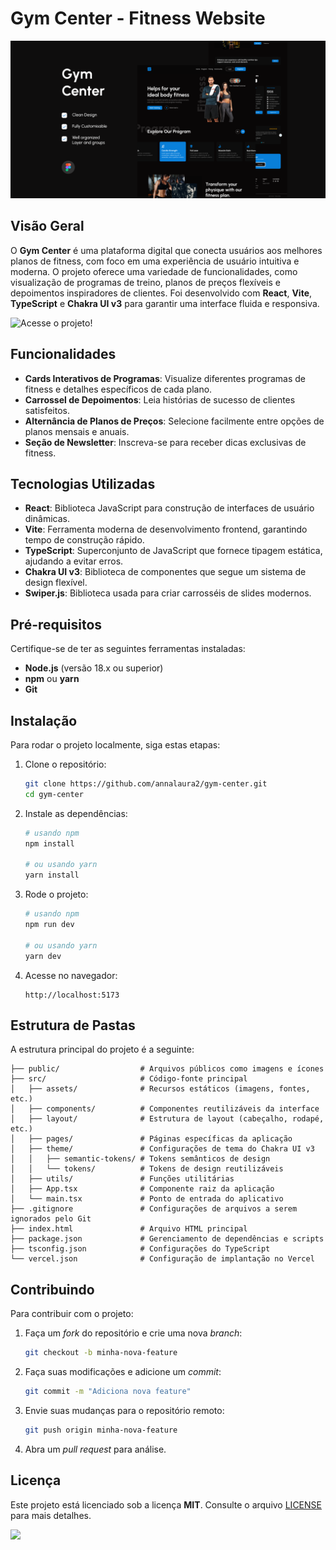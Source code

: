 # Gym Center - Fitness Website

<p align="center">
    <img src="./public/banner.png" alt="Banner do Gym Center" />
</p>

## Visão Geral

O **Gym Center** é uma plataforma digital que conecta usuários aos melhores planos de fitness, com foco em uma experiência de usuário intuitiva e moderna. O projeto oferece uma variedade de funcionalidades, como visualização de programas de treino, planos de preços flexíveis e depoimentos inspiradores de clientes. Foi desenvolvido com **React**, **Vite**, **TypeScript** e **Chakra UI v3** para garantir uma interface fluida e responsiva.

![Acesse o projeto!](https://gym-center-mocha.vercel.app/)


## Funcionalidades

- **Cards Interativos de Programas**: Visualize diferentes programas de fitness e detalhes específicos de cada plano.
- **Carrossel de Depoimentos**: Leia histórias de sucesso de clientes satisfeitos.
- **Alternância de Planos de Preços**: Selecione facilmente entre opções de planos mensais e anuais.
- **Seção de Newsletter**: Inscreva-se para receber dicas exclusivas de fitness.

## Tecnologias Utilizadas

- **React**: Biblioteca JavaScript para construção de interfaces de usuário dinâmicas.
- **Vite**: Ferramenta moderna de desenvolvimento frontend, garantindo tempo de construção rápido.
- **TypeScript**: Superconjunto de JavaScript que fornece tipagem estática, ajudando a evitar erros.
- **Chakra UI v3**: Biblioteca de componentes que segue um sistema de design flexível.
- **Swiper.js**: Biblioteca usada para criar carrosséis de slides modernos.

## Pré-requisitos

Certifique-se de ter as seguintes ferramentas instaladas:

- **Node.js** (versão 18.x ou superior)
- **npm** ou **yarn**
- **Git**

## Instalação

Para rodar o projeto localmente, siga estas etapas:

1. Clone o repositório:
   ```bash
   git clone https://github.com/annalaura2/gym-center.git
   cd gym-center
   ```

2. Instale as dependências:
   ```bash
   # usando npm
   npm install

   # ou usando yarn
   yarn install
   ```

3. Rode o projeto:
   ```bash
   # usando npm
   npm run dev

   # ou usando yarn
   yarn dev
   ```

4. Acesse no navegador:
   ```
   http://localhost:5173
   ```

## Estrutura de Pastas

A estrutura principal do projeto é a seguinte:

```
├── public/                  # Arquivos públicos como imagens e ícones
├── src/                     # Código-fonte principal
│   ├── assets/              # Recursos estáticos (imagens, fontes, etc.)
│   ├── components/          # Componentes reutilizáveis da interface
│   ├── layout/              # Estrutura de layout (cabeçalho, rodapé, etc.)
│   ├── pages/               # Páginas específicas da aplicação
│   ├── theme/               # Configurações de tema do Chakra UI v3
│   │   ├── semantic-tokens/ # Tokens semânticos de design
│   │   └── tokens/          # Tokens de design reutilizáveis
│   ├── utils/               # Funções utilitárias
│   ├── App.tsx              # Componente raiz da aplicação
│   └── main.tsx             # Ponto de entrada do aplicativo
├── .gitignore               # Configurações de arquivos a serem ignorados pelo Git
├── index.html               # Arquivo HTML principal
├── package.json             # Gerenciamento de dependências e scripts
├── tsconfig.json            # Configurações do TypeScript
└── vercel.json              # Configuração de implantação no Vercel
```

## Contribuindo

Para contribuir com o projeto:

1. Faça um _fork_ do repositório e crie uma nova _branch_:
   ```bash
   git checkout -b minha-nova-feature
   ```

2. Faça suas modificações e adicione um _commit_:
   ```bash
   git commit -m "Adiciona nova feature"
   ```

3. Envie suas mudanças para o repositório remoto:
   ```bash
   git push origin minha-nova-feature
   ```

4. Abra um _pull request_ para análise.

## Licença

Este projeto está licenciado sob a licença **MIT**. Consulte o arquivo [LICENSE](./LICENSE) para mais detalhes.


  <a href="https://skillicons.dev">
    <img src="https://skillicons.dev/icons?i=react,ts,vite,figma" />
  </a>

